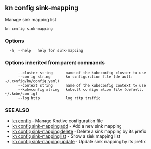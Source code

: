 ## kn config sink-mapping

Manage sink mapping list

```
kn config sink-mapping
```

### Options

```
  -h, --help   help for sink-mapping
```

### Options inherited from parent commands

```
      --cluster string      name of the kubeconfig cluster to use
      --config string       kn configuration file (default: ~/.config/kn/config.yaml)
      --context string      name of the kubeconfig context to use
      --kubeconfig string   kubectl configuration file (default: ~/.kube/config)
      --log-http            log http traffic
```

### SEE ALSO

* [kn config](kn_config.md)	 - Manage Knative configuration file
* [kn config sink-mapping add](kn_config_sink-mapping_add.md)	 - Add a new sink mapping
* [kn config sink-mapping delete](kn_config_sink-mapping_delete.md)	 - Delete a sink mapping by its prefix
* [kn config sink-mapping list](kn_config_sink-mapping_list.md)	 - Show a sink mapping list
* [kn config sink-mapping update](kn_config_sink-mapping_update.md)	 - Update sink mapping by its prefix

